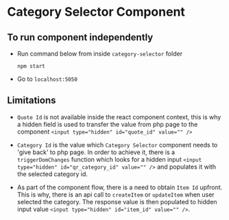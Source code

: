 Category Selector Component
============================

## To run component independently

- Run command below from inside `category-selector` folder

    ```
    npm start
    ```
    
- Go to `localhost:5050`


## Limitations

- `Quote Id` is not available inside the react component context, this is why a hidden field is used to transfer the value from
php page to the component `<input type="hidden" id="quote_id" value="" />`

- `Category Id` is the value which `Category Selector` component needs to 'give back' to php page. In order to achieve it, 
there is a `triggerDomChanges` function which looks for a hidden input `<input type="hidden" id="qr_category_id" value="" />` 
and populates it with the selected category id.

- As part of the component flow, there is a need to obtain `Item Id` upfront. This is why, there is an api call 
to `createItem` or `updateItem` when user selected the category. The response value is then populated to hidden input value
`<input type="hidden" id="item_id" value="" />`.